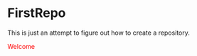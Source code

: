 # FirstRepo
This is just an attempt to figure out how to create a repository.
<html>
<body>
<p style="color:red"> Welcome </p>
</body>
</html>
